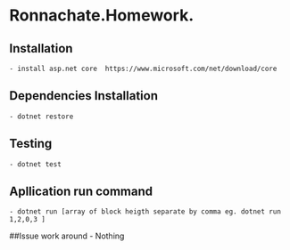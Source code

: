 Ronnachate.Homework.
=====================

## Installation
    - install asp.net core  https://www.microsoft.com/net/download/core


## Dependencies Installation
    - dotnet restore

## Testing
    - dotnet test

## Apllication run command
    - dotnet run [array of block heigth separate by comma eg. dotnet run 1,2,0,3 ]
    
 ##Issue work around
    - Nothing
